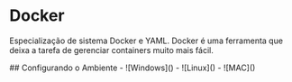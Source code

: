 # Docker
Especialização de sistema Docker e YAML. Docker é uma ferramenta que deixa a tarefa de gerenciar containers muito mais fácil. 

<div>
  ## Configurando o Ambiente
  - ![Windows]()
  - ![Linux]()
  - ![MAC]()
</div>

